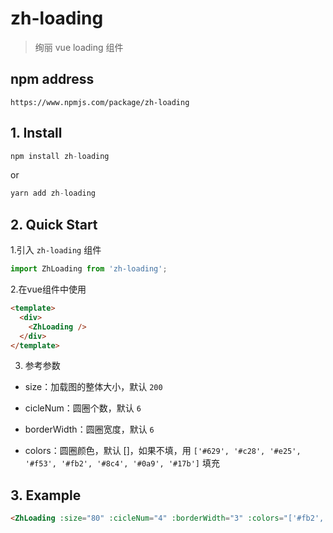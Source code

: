 # zh-loading
> 绚丽 vue loading 组件
## npm address
`https://www.npmjs.com/package/zh-loading`

## 1. Install
  ```js
  npm install zh-loading
  ```
  or
  ```js
  yarn add zh-loading
  ```

## 2. Quick Start
1.引入 `zh-loading` 组件
```js
import ZhLoading from 'zh-loading';
```

2.在vue组件中使用
```html
<template>
  <div>
    <ZhLoading />
  </div>
</template>
```

3. 参考参数
  - size：加载图的整体大小，默认 `200`

  - cicleNum：圆圈个数，默认 `6`

  - borderWidth：圆圈宽度，默认 `6`

  - colors：圆圈颜色，默认 []，如果不填，用 `['#629', '#c28', '#e25', '#f53', '#fb2', '#8c4', '#0a9', '#17b']` 填充

## 3. Example

``` html
<ZhLoading :size="80" :cicleNum="4" :borderWidth="3" :colors="['#fb2', '#8c4', '#0a9', '#17b']" />
```


